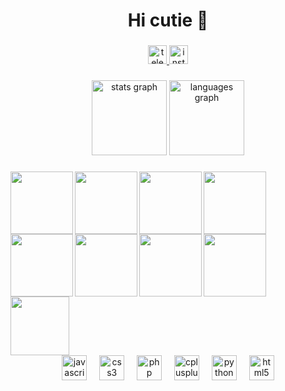 <h1 align="center">Hi cutie 🐾</h1>

###

<div align="center">
  <a href="https://t.me/denoireli" target="_blank">
    <img src="https://img.shields.io/static/v1?message=Telegram&logo=telegram&label=&color=2CA5E0&logoColor=white&labelColor=&style=for-the-badge" height="30" alt="telegram logo"  />
  </a>
  <a href="https://www.instagram.com/de.noire.li/" target="_blank">
    <img src="https://img.shields.io/static/v1?message=Instagram&logo=instagram&label=&color=E4405F&logoColor=white&labelColor=&style=for-the-badge" height="30" alt="instagram logo"  />
  </a>
</div>

###

<div align="center">
  <img src="https://github-readme-stats.vercel.app/api?username=qwalty&hide_title=false&hide_rank=false&show_icons=true&include_all_commits=true&count_private=true&disable_animations=false&theme=github_dark&locale=en&hide_border=false&order=1" height="120" alt="stats graph"  />
  <img src="https://github-readme-stats.vercel.app/api/top-langs?username=qwalty&locale=en&hide_title=false&layout=compact&card_width=320&langs_count=4&theme=github_dark&hide_border=false&order=2" height="120" alt="languages graph"  />
</div>

###

<img align="left" height="100" src="https://dthezntil550i.cloudfront.net/yc/latest/yc2409010411444700025702218/1280_960/a857368f-b1cb-4e6b-b3a7-834f7b91b0ec.png"  />

###

<img align="left" height="100" src="https://media1.tenor.com/m/gGjVsMS7OykAAAAC/boy-kisser-dance.gif"  />

###

<img align="left" height="100" src="https://fursonafy.com/wp-content/uploads/2023/01/EicmVZOXkAAbz2O.jpg"  />

###

<img align="left" height="100" src="https://media1.tenor.com/m/mFGoz69jLCMAAAAC/boykisser-lux-silly-cat.gif"  />

###

<img align="left" height="100" src="https://media1.tenor.com/m/SFsmQdwxd8YAAAAC/boykisser-dance.gif"  />

###

<img align="left" height="100" src="https://media1.giphy.com/media/v1.Y2lkPTc5MGI3NjExbnN6MzJ1cmk3cWp5MHJ2ZDRuMGtkYXRldmY1aTd1aTdiZDltb3kzcyZlcD12MV9pbnRlcm5hbF9naWZfYnlfaWQmY3Q9Zw/KztT2c4u8mYYUiMKdJ/giphy.gif"  />

###

<img align="left" height="100" src="https://media1.tenor.com/m/Zv5THhrIjsgAAAAC/boy-kisser-boykisser.gif"  />

###

<img align="left" height="100" src="https://encrypted-tbn0.gstatic.com/images?q=tbn:ANd9GcS_NvM1ewLH-WyR7oJD7_Zq8H_MeTYAoTzZCg&s"  />

###

<img align="left" height="94" src="https://media1.tenor.com/m/aQaGNKt9zZMAAAAd/boy-kisser.gif"  />

###

<br clear="both">

<div align="center">
  <img src="https://skillicons.dev/icons?i=js" height="40" alt="javascript logo"  />
  <img width="12" />
  <img src="https://skillicons.dev/icons?i=css" height="40" alt="css3 logo"  />
  <img width="12" />
  <img src="https://skillicons.dev/icons?i=php" height="40" alt="php logo"  />
  <img width="12" />
  <img src="https://skillicons.dev/icons?i=cpp" height="40" alt="cplusplus logo"  />
  <img width="12" />
  <img src="https://skillicons.dev/icons?i=py" height="40" alt="python logo"  />
  <img width="12" />
  <img src="https://skillicons.dev/icons?i=html" height="40" alt="html5 logo"  />
</div>

###
